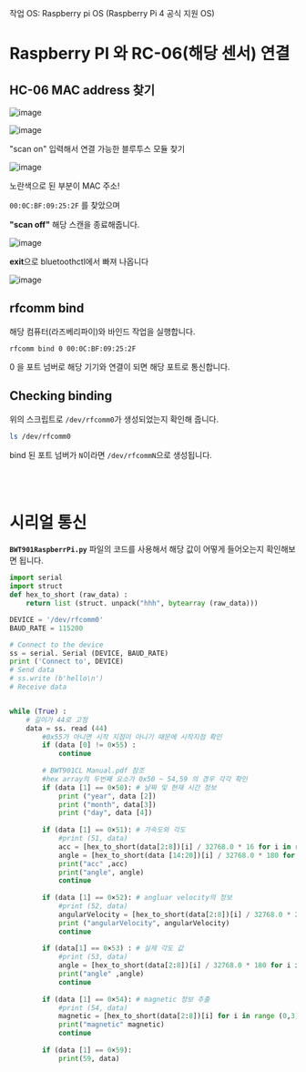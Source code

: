 작업 OS: Raspberry pi OS (Raspberry Pi 4 공식 지원 OS)

# Raspberry PI 와 RC-06(해당 센서) 연결

## HC-06 MAC address 찾기

![image](https://user-images.githubusercontent.com/53653597/209905086-49994be0-4bf0-4b33-9563-6096672b10b0.png)

![image](https://user-images.githubusercontent.com/53653597/209905156-dac16813-59d6-4838-a57c-3067cc59b598.png)

"scan on" 입력해서 연결 가능한 블루투스 모듈 찾기

![image](https://user-images.githubusercontent.com/53653597/209905345-b5cdf6fb-0059-46ca-b3bc-34a6a9ce0e0c.png)

노란색으로 된 부분이 MAC 주소!

`00:0C:BF:09:25:2F` 를 찾았으며

**"scan off"** 해당 스캔을 종료해줍니다.

![image](https://user-images.githubusercontent.com/53653597/209905454-f03e83f3-3680-49b8-8b57-2e405950c11e.png)

**exit**으로 bluetoothctl에서 빠져 나옵니다

![image](https://user-images.githubusercontent.com/53653597/209907192-ce0d9973-22f4-4222-b758-598feb4d807a.png)


## rfcomm bind

해당 컴퓨터(라즈베리파이)와 바인드 작업을 실행합니다.

```shell
rfcomm bind 0 00:0C:BF:09:25:2F
```

0 을 포트 넘버로 해당 기기와 연결이 되면 해당 포트로 통신합니다.

## Checking binding

위의 스크립트로 `/dev/rfcomm0`가 생성되었는지 확인해 줍니다.

```bash
ls /dev/rfcomm0
```
bind 된 포트 넘버가 `N`이라면 `/dev/rfcommN`으로 생성됩니다.

<br>
<br>

# 시리얼 통신

**`BWT901RaspberrPi.py`** 파일의 코드를 사용해서 해당 값이 어떻게 들어오는지 확인해보면 됩니다.

```python
import serial 
import struct
def hex_to_short (raw_data) :
    return list (struct. unpack("hhh", bytearray (raw_data)))

DEVICE = '/dev/rfcomm0'
BAUD_RATE = 115200

# Connect to the device
ss = serial. Serial (DEVICE, BAUD_RATE)
print ('Connect to', DEVICE)
# Send data
# ss.write (b'hello\n')
# Receive data


while (True) :
    # 길이가 44로 고정
    data = ss. read (44) 
        #0x55가 아니면 시작 지점이 아니기 때문에 시작지점 확인 
        if (data [0] != 0×55) :
            continue
        
        # BWT901CL Manual.pdf 참조
        #hex array의 두번째 요소가 0x50 ~ 54,59 의 경우 각각 확인
        if (data [1] == 0×50): # 날짜 및 현재 시간 정보
            print ("year", data [2]) 
            print ("month", data[3]) 
            print ("day", data [4])
        
        if (data [1] == 0×51): # 가속도와 각도
            #print (51, data)
            acc = [hex_to_short(data[2:8])[i] / 32768.0 * 16 for i in range (0,3)]
            angle = [hex_to_short(data [14:20])[i] / 32768.0 * 180 for i in range (0,3)]
            print("acc" ‚acc)
            print("angle", angle)
            continue
        
        if (data [1] == 0×52): # angluar velocity의 정보
            #print (52, data)
            angularVelocity = [hex_to_short(data[2:8])[i] / 32768.0 * 2000 for i in range (0,3)]
            print ("angularVelocity", angularVelocity)
            continue
        
        if (data[1] == 0×53) : # 실제 각도 값
            #print (53, data)
            angle = [hex_to_short(data[2:8])[i] / 32768.0 * 180 for i in range (0,3)]
            print("angle" ‚angle)
            continue
        
        if (data [1] == 0×54): # magnetic 정보 추출
            #print (54, data)
            magnetic = [hex_to_short(data[2:8])[i] for i in range (0,3)]
            print("magnetic" magnetic)
            continue
        
        if (data [1] == 0×59):
            print(59, data)
```
